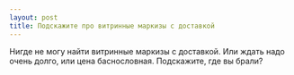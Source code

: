 ```yaml
---
layout: post 
title: Подскажите про витринные маркизы с доставкой 
--- 
```

Нигде не могу найти витринные маркизы с доставкой. Или ждать надо очень долго, или цена баснословная. Подскажите, где вы брали?